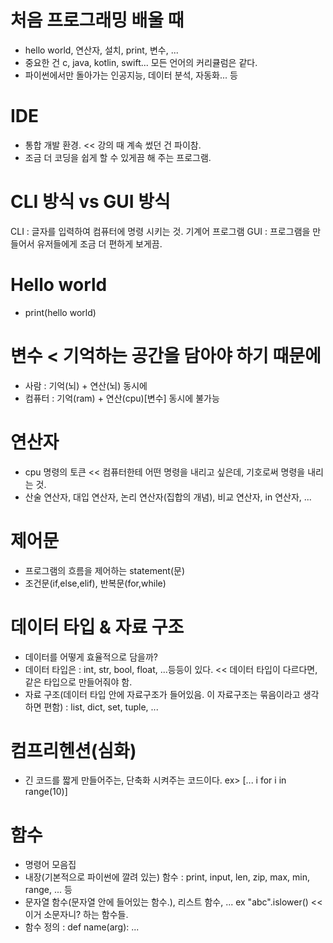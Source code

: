 # 처음 프로그래밍 배울 때

- hello world, 연산자, 설치, print, 변수, ...
- 중요한 건 c, java, kotlin, swift... 모든 언어의 커리큘럼은 같다.
- 파이썬에서만 돌아가는 인공지능, 데이터 분석, 자동화... 등

# IDE
- 통합 개발 환경. << 강의 때 계속 썼던 건 파이참.
- 조금 더 코딩을 쉽게 할 수 있게끔 해 주는 프로그램.

# CLI 방식 vs GUI 방식
CLI : 글자를 입력하여 컴퓨터에 명령 시키는 것. 기계어 프로그램
GUI : 프로그램을 만들어서 유저들에게 조금 더 편하게 보게끔.

# Hello world
- print(hello world)

# 변수 < 기억하는 공간을 담아야 하기 때문에
- 사람 : 기억(뇌) + 연산(뇌) 동시에
- 컴퓨터 : 기억(ram) + 연산(cpu)[변수] 동시에 불가능

# 연산자
- cpu 명령의 토큰 << 컴퓨터한테 어떤 명령을 내리고 싶은데, 기호로써 명령을 내리는 것.
- 산술 연산자, 대입 연산자, 논리 연산자(집합의 개념), 비교 연산자, in 연산자, ...

# 제어문
- 프로그램의 흐름을 제어하는 statement(문)
- 조건문(if,else,elif), 반복문(for,while)

# 데이터 타입 & 자료 구조
- 데이터를 어떻게 효율적으로 담을까?
- 데이터 타입은 : int, str, bool, float, ...등등이 있다. << 데이터 타입이 다르다면, 같은 타입으로 만들어줘야 함.
- 자료 구조(데이터 타입 안에 자료구조가 들어있음. 이 자료구조는 묶음이라고 생각하면 편함) : list, dict, set, tuple, ...

# 컴프리헨션(심화)
- 긴 코드를 짧게 만들어주는, 단축화 시켜주는 코드이다. ex> [... i for i in range(10)]

# 함수
- 명령어 모음집
- 내장(기본적으로 파이썬에 깔려 있는) 함수 : print, input, len, zip, max, min, range, ... 등
- 문자열 함수(문자열 안에 들어있는 함수.), 리스트 함수, ... ex "abc".islower() << 이거 소문자니? 하는 함수들.
- 함수 정의 : def name(arg): ...

















